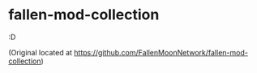 # fallen-mod-collection

:D

(Original located at https://github.com/FallenMoonNetwork/fallen-mod-collection)
